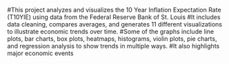 #This project analyzes and visualizes the 10 Year Inflation Expectation Rate (T10YIE) using data from the Federal Reserve Bank of St. Louis
#It includes data cleaning, compares averages, and generates 11 different visualizations to illustrate economic trends over time.
#Some of the graphs include line plots, bar charts, box plots, heatmaps, histograms, violin plots, pie charts, and regression analysis to show trends in multiple ways. 
#It also highlights major economic events
